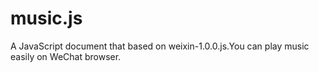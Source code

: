 # music.js
A JavaScript document that based on weixin-1.0.0.js.You can play music easily on WeChat browser.
